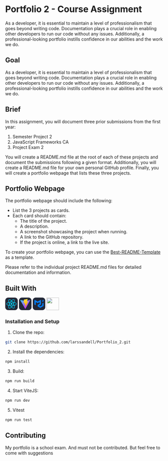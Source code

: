 # Portfolio 2 - Course Assignment

As a developer, it is essential to maintain a level of professionalism that goes beyond writing code. Documentation plays a crucial role in enabling other developers to run our code without any issues. Additionally, a professional-looking portfolio instills confidence in our abilities and the work we do.

## Goal
As a developer, it is essential to maintain a level of professionalism that goes beyond writing code. Documentation plays a crucial role in enabling other developers to run our code without any issues. Additionally, a professional-looking portfolio instills confidence in our abilities and the work we do.

## Brief
In this assignment, you will document three prior submissions from the first year:

1. Semester Project 2
2. JavaScript Frameworks CA
3. Project Exam 2

You will create a README.md file at the root of each of these projects and document the submissions following a given format. Additionally, you will create a README.md file for your own personal GitHub profile. Finally, you will create a portfolio webpage that lists these three projects.

## Portfolio Webpage
The portfolio webpage should include the following:

- List the 3 projects as cards.
- Each card should contain:
  - The title of the project.
  - A description.
  - A screenshot showcasing the project when running.
  - A link to the GitHub repository.
  - If the project is online, a link to the live site.

To create your portfolio webpage, you can use the [Best-README-Template](https://github.com/othneildrew/Best-README-Template) as a template.

Please refer to the individual project README.md files for detailed documentation and information.

## Built With
<div>
 <img src="https://raw.githubusercontent.com/tandpfun/skill-icons/59059d9d1a2c092696dc66e00931cc1181a4ce1f/icons/React-Dark.svg"  width="40px" height="40px">
 <img src="https://raw.githubusercontent.com/tandpfun/skill-icons/59059d9d1a2c092696dc66e00931cc1181a4ce1f/icons/Vite-Dark.svg"  width="40px" height="40px">
 <img src="https://raw.githubusercontent.com/tandpfun/skill-icons/59059d9d1a2c092696dc66e00931cc1181a4ce1f/icons/MaterialUI-Dark.svg"  width="40px" height="40px">
 <img src="https://camo.githubusercontent.com/179d66ab2b0321726c88a586c4ad38802e7113a3c98c6fd3f0156c01c98cfd14/68747470733a2f2f6672616d657275736572636f6e74656e742e636f6d2f696d616765732f34386861395a52396f5a51475136675a38595566456c50335430412e706e67"  width="40px" height="40px">
 </div>


### Installation and Setup

1. Clone the repo:

```bash
git clone https://github.com/larssandell/Portfolio_2.git
```

2. Install the dependencies:

```bash
npm install

```

3. Build:

```bash
npm run build

```

4. Start ViteJS:

```bash
npm run dev
```

5. Vitest

```bash
npm run test
```

## Contributing

My portfolio is a school exam. And must not be contributed. But feel free to come with suggestions
